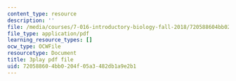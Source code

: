 ```yaml
---
content_type: resource
description: ''
file: /media/courses/7-016-introductory-biology-fall-2018/720588604bb0204f05a3482db1a9e2b1_7xJPSuSVmSk.pdf
file_type: application/pdf
learning_resource_types: []
ocw_type: OCWFile
resourcetype: Document
title: 3play pdf file
uid: 72058860-4bb0-204f-05a3-482db1a9e2b1
---
```

